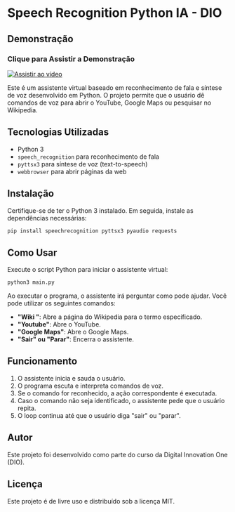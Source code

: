 # Speech Recognition Python IA - DIO

## Demonstração

### Clique para Assistir a Demonstração
[![Assistir ao vídeo](https://i.imgur.com/GAXwUBi.png)](https://drive.google.com/file/d/1BIr6ssOFuJXhCZkhaJZ1gvkFs11K31iR)


Este é um assistente virtual baseado em reconhecimento de fala e síntese de voz desenvolvido em Python. O projeto permite que o usuário dê comandos de voz para abrir o YouTube, Google Maps ou pesquisar no Wikipedia.

## Tecnologias Utilizadas
- Python 3
- `speech_recognition` para reconhecimento de fala
- `pyttsx3` para síntese de voz (text-to-speech)
- `webbrowser` para abrir páginas da web

## Instalação
Certifique-se de ter o Python 3 instalado. Em seguida, instale as dependências necessárias:
```sh
pip install speechrecognition pyttsx3 pyaudio requests
```

## Como Usar
Execute o script Python para iniciar o assistente virtual:
```sh
python3 main.py
```

Ao executar o programa, o assistente irá perguntar como pode ajudar. Você pode utilizar os seguintes comandos:

- **"Wiki <termo>"**: Abre a página do Wikipedia para o termo especificado.
- **"Youtube"**: Abre o YouTube.
- **"Google Maps"**: Abre o Google Maps.
- **"Sair" ou "Parar"**: Encerra o assistente.

## Funcionamento
1. O assistente inicia e sauda o usuário.
2. O programa escuta e interpreta comandos de voz.
3. Se o comando for reconhecido, a ação correspondente é executada.
4. Caso o comando não seja identificado, o assistente pede que o usuário repita.
5. O loop continua até que o usuário diga "sair" ou "parar".

## Autor
Este projeto foi desenvolvido como parte do curso da Digital Innovation One (DIO).

## Licença
Este projeto é de livre uso e distribuído sob a licença MIT.
